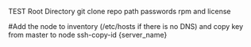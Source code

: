 TEST
Root Directory git clone
repo path
passwords
rpm and license

#Add the node to inventory (/etc/hosts if there is no DNS) and copy key from master to node ssh-copy-id {server_name}
